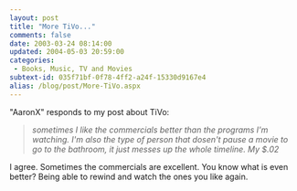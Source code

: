 ```yaml
---
layout: post
title: "More TiVo..."
comments: false
date: 2003-03-24 08:14:00
updated: 2004-05-03 20:59:00
categories:
 - Books, Music, TV and Movies
subtext-id: 035f71bf-0f78-4ff2-a24f-15330d9167e4
alias: /blog/post/More-TiVo.aspx
---
```



"AaronX" responds to my post about TiVo:

> _sometimes I like the commercials better than the programs I'm watching. I'm also the type of person that dosen't pause a movie to go to the bathroom, it just messes up the whole timeline. My $.02_

I agree. Sometimes the commercials are excellent. You know what is even better? Being able to rewind and watch the ones you like again.
